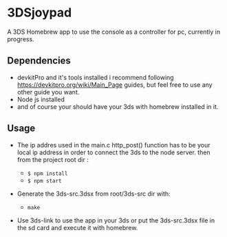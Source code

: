 # 3DSjoypad
A 3DS Homebrew app to use the console as a controller for pc,
currently in progress.

## Dependencies
- devkitPro and it's tools installed i recommend following https://devkitpro.org/wiki/Main_Page guides,
but feel free to use any other guide you want.
- Node js installed
- and of course your should have your 3ds with homebrew installed in it.

##  Usage
- The ip addres used in the main.c http_post() function has to be your local ip address 
in order to connect the 3ds to the node server.
then from the project root dir :
    - `$ npm install`
    - `$ npm start`

- Generate the 3ds-src.3dsx from root/3ds-src dir with:
    - `make`
- Use 3ds-link to use the app in your 3ds or put the 3ds-src.3dsx file in the sd card 
and execute it with homebrew.



